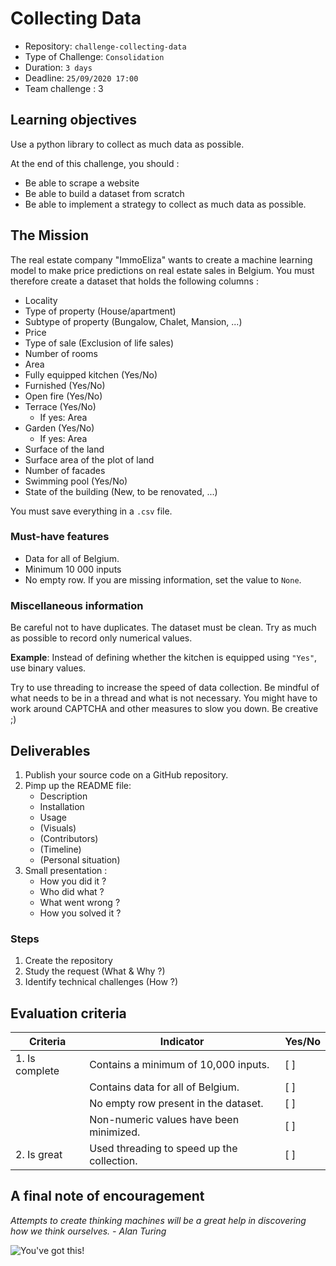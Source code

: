 # Collecting Data

- Repository: `challenge-collecting-data`
- Type of Challenge: `Consolidation`
- Duration: `3 days`
- Deadline: `25/09/2020 17:00`
- Team challenge : 3

## Learning objectives

Use a python library to collect as much data as possible.

At the end of this challenge, you should :

- Be able to scrape a website
- Be able to build a dataset from scratch
- Be able to implement a strategy to collect as much data as possible.

## The Mission

The real estate company "ImmoEliza" wants to create a machine learning model to make price predictions on real estate sales in Belgium. You must therefore create a dataset that holds the following columns :

- Locality
- Type of property (House/apartment)
- Subtype of property (Bungalow, Chalet, Mansion, ...)
- Price
- Type of sale (Exclusion of life sales)
- Number of rooms
- Area
- Fully equipped kitchen (Yes/No)
- Furnished (Yes/No)
- Open fire (Yes/No)
- Terrace (Yes/No)
  - If yes: Area
- Garden (Yes/No)
  - If yes: Area
- Surface of the land
- Surface area of the plot of land
- Number of facades
- Swimming pool (Yes/No)
- State of the building (New, to be renovated, ...)

You must save everything in a `.csv` file.

### Must-have features

- Data for all of Belgium.
- Minimum 10 000 inputs
- No empty row. If you are missing information, set the value to `None`.

### Miscellaneous information

Be careful not to have duplicates. The dataset must be clean. Try as much as possible to record only numerical values.

**Example**: Instead of defining whether the kitchen is equipped using `"Yes"`, use binary values.

Try to use threading to increase the speed of data collection. Be mindful of what needs to be in a thread and what is not necessary.
You might have to work around CAPTCHA and other measures to slow you down. Be creative ;)

## Deliverables

1. Publish your source code on a GitHub repository.
2. Pimp up the README file:
   - Description
   - Installation
   - Usage
   - (Visuals)
   - (Contributors)
   - (Timeline)
   - (Personal situation)
3. Small presentation :
   - How you did it ?
   - Who did what ?
   - What went wrong ?
   - How you solved it ?

### Steps

1. Create the repository
2. Study the request (What & Why ?)
3. Identify technical challenges (How ?)

## Evaluation criteria

| Criteria       | Indicator                                  | Yes/No |
| -------------- | ------------------------------------------ | ------ |
| 1. Is complete | Contains a minimum of 10,000 inputs.       | [ ]    |
|                | Contains data for all of Belgium.          | [ ]    |
|                | No empty row present in the dataset.       | [ ]    |
|                | Non-numeric values have been minimized.    | [ ]    |
| 2. Is great    | Used threading to speed up the collection. | [ ]    |

## A final note of encouragement

_Attempts to create thinking machines will be a great help in discovering how we think ourselves._
_- Alan Turing_

![You've got this!](https://media.giphy.com/media/11Xq4vVmbFCHhS/giphy.gif)
